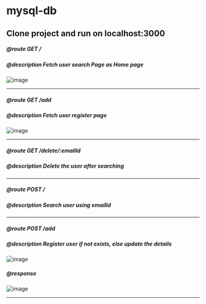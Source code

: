 # mysql-db

## Clone project and run on localhost:3000


##### @route GET /
##### @description Fetch user search Page as Home page

![image](https://user-images.githubusercontent.com/26899808/56731727-d3e13900-6778-11e9-92c9-e896d3e4a03e.png)

************************

##### @route GET /add
##### @description Fetch user register page

![image](https://user-images.githubusercontent.com/26899808/56732924-53bcd280-677c-11e9-81f4-9d95666b2328.png)

************************

##### @route GET /delete/:emailId
##### @description Delete the user after searching


************************

##### @route POST /
##### @description Search user using emailId


************************

##### @route POST /add
##### @description Register user if not exists, else update the details

![image](https://user-images.githubusercontent.com/26899808/56733077-bf9f3b00-677c-11e9-8db9-839ae8181d86.png)

##### @response 

![image](https://user-images.githubusercontent.com/26899808/56733260-4227fa80-677d-11e9-9dde-db6dbeaa6b30.png)

*************************

